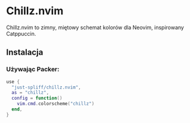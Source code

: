 # Chillz.nvim

Chillz.nvim to zimny, miętowy schemat kolorów dla Neovim, inspirowany Catppuccin.

## Instalacja

### Używając Packer:
```lua
use {
  "just-spliff/chillz.nvim",
  as = "chillz",
  config = function()
    vim.cmd.colorscheme("chillz")
  end,
}
